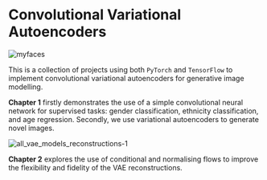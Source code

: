 # Convolutional Variational Autoencoders

![myfaces](https://user-images.githubusercontent.com/79708390/229932467-587beba8-9e70-40dc-a48f-2f1135778927.png)

This is a collection of projects using both `PyTorch` and `TensorFlow` to implement convolutional variational autoencoders for generative image modelling.

**Chapter 1** firstly demonstrates the use of a simple convolutional neural network for supervised tasks: gender classification, ethnicity classification, and age regression. Secondly, we use variational autoencoders to generate novel images.

![all_vae_models_reconstructions-1](https://user-images.githubusercontent.com/79708390/229934163-b6b4dfa9-c1e5-4214-9976-c6f49f9e4cd5.png)

**Chapter 2** explores the use of conditional and normalising flows to improve the flexibility and fidelity of the VAE reconstructions.
